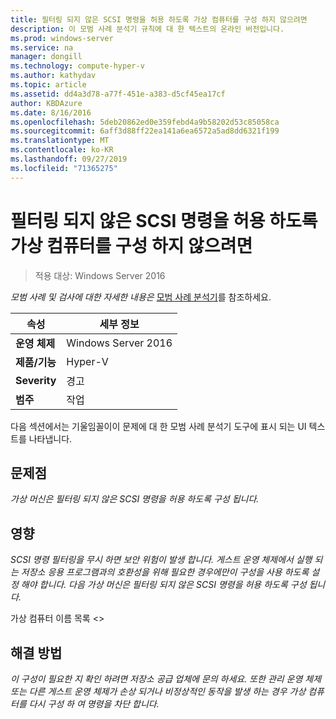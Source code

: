 ```yaml
---
title: 필터링 되지 않은 SCSI 명령을 허용 하도록 가상 컴퓨터를 구성 하지 않으려면
description: 이 모범 사례 분석기 규칙에 대 한 텍스트의 온라인 버전입니다.
ms.prod: windows-server
ms.service: na
manager: dongill
ms.technology: compute-hyper-v
ms.author: kathydav
ms.topic: article
ms.assetid: dd4a3d78-a77f-451e-a383-d5cf45ea17cf
author: KBDAzure
ms.date: 8/16/2016
ms.openlocfilehash: 5deb20862ed0e359febd4a9b58202d53c85058ca
ms.sourcegitcommit: 6aff3d88ff22ea141a6ea6572a5ad8dd6321f199
ms.translationtype: MT
ms.contentlocale: ko-KR
ms.lasthandoff: 09/27/2019
ms.locfileid: "71365275"
---
```

# <a name="avoid-configuring-virtual-machines-to-allow-unfiltered-scsi-commands"></a>필터링 되지 않은 SCSI 명령을 허용 하도록 가상 컴퓨터를 구성 하지 않으려면

>적용 대상: Windows Server 2016


  
*모범 사례 및 검사에 대한 자세한 내용은* [모범 사례 분석기](https://go.microsoft.com/fwlink/?LinkId=122786)를 참조하세요.  
  
|속성|세부 정보|  
|-|-|  
|**운영 체제**|Windows Server 2016|  
|**제품/기능**|Hyper-V|  
|**Severity**|경고|  
|**범주**|작업|  
  
다음 섹션에서는 기울임꼴이이 문제에 대 한 모범 사례 분석기 도구에 표시 되는 UI 텍스트를 나타냅니다.  
  
## <a name="issue"></a>문제점  
  
*가상 머신은 필터링 되지 않은 SCSI 명령을 허용 하도록 구성 됩니다.*  
  
## <a name="impact"></a>영향  
  
*SCSI 명령 필터링을 무시 하면 보안 위험이 발생 합니다. 게스트 운영 체제에서 실행 되는 저장소 응용 프로그램과의 호환성을 위해 필요한 경우에만이 구성을 사용 하도록 설정 해야 합니다. 다음 가상 머신은 필터링 되지 않은 SCSI 명령을 허용 하도록 구성 됩니다.*  
  
가상 컴퓨터 이름 목록 \<>  
  
## <a name="resolution"></a>해결 방법  
  
*이 구성이 필요한 지 확인 하려면 저장소 공급 업체에 문의 하세요. 또한 관리 운영 체제 또는 다른 게스트 운영 체제가 손상 되거나 비정상적인 동작을 발생 하는 경우 가상 컴퓨터를 다시 구성 하 여 명령을 차단 합니다.*  
  



